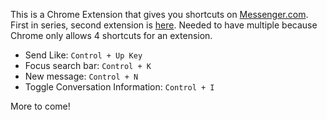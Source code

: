 This is a Chrome Extension that gives you shortcuts on [Messenger.com](https://messenger.com). First in series, second extension is [here](). Needed to have multiple because Chrome only allows 4 shortcuts for an extension. 

- Send Like: `Control + Up Key`
- Focus search bar: `Control + K`
- New message: `Control + N`
- Toggle Conversation Information: `Control + I`

More to come! 
